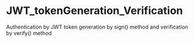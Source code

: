 # JWT_tokenGeneration_Verification
Authentication by JWT token generation by sign() method and verification by verify() method
